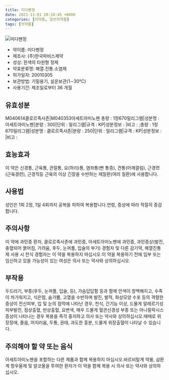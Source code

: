 ```yaml
---
title: 미다펜정
date: 2021-11-01 20:10:45 +0800
categories: [의약품, 일반의약품]
tags: [의약품]
---
```

![미다펜정](https://nedrug.mfds.go.kr/pbp/cmn/itemImageDownload/1N7vefXrkN2)

- 약이름: 미다펜정
- 제조사: (주)한국파비스제약
- 성상: 흰색의 타원형 정제
- 약효분류명: 해열.진통.소염제
- 허가일자: 20010305
- 보관방법: 기밀용기, 실온보관(1∼30℃)
- 사용기간: 제조일로부터 36 개월
## 유효성분
M040614클로르족사존|M040353아세트아미노펜
총량 : 1정670밀리그램|성분명 : 아세트아미노펜|분량 : 300|단위 : 밀리그램|규격 : KP|성분정보 : |비고 : ;총량 : 1정670밀리그램|성분명 : 클로르족사존|분량 : 250|단위 : 밀리그램|규격 : KP|성분정보 : |비고 :
## 효능효과
이 약은 신경통, 근육통, 관절통, 요(허리)통, 염좌통(삔 통증), 견통(어깨결림), 근경련(근육경련), 근경직등 근육의 이상 긴장을 수반하는 제질환(여러 질환)에 사용합니다.
## 사용법
성인은 1회 2정, 1일 4회까지 공복을 피하여 복용합니다.연령, 증상에 따라 적절히 증감합니다.
## 주의사항
이 약에 과민증 환자, 클로르족사존에 과민증, 아세트아미노펜에 과민증, 과민증상(발진, 충혈되어 붉어짐, 가려움, 후두, 눈꺼풀, 입술의 부기) 경험자 및 다른 감기약, 해열진통제 사용 시 천식 경험자는 이 약을 복용하지 마십시오.이 약을 복용하기 전에 임부 또는 임신하고 있을 가능성이 있는 여성은 의사 또는 약사와 상의하십시오.
## 부작용
두드러기, 부종(후두, 눈꺼풀, 입술, 등), 가슴답답함 등과 함께 안색이 창백해지고, 수족이 차가워지고, 식은땀, 숨가뿜, 고열을 수반하며 발진, 발적, 화상모양 수포 등의 격렬한 증상이 전신피부, 입 및 눈의 점막에 나타난 경우, 천식, 간기능 이상, 드물게 알레르기성 피부발진, 점상출혈, 반상출혈, 요변색, 매우 드물게 혈관신경성 부종 또는 아나필락시스 증상이 나타나는 경우 복용을 즉각 중지하고 의사 또는 약사와 상의하십시오.때때로 위장장애, 졸음, 어지러움, 두통, 권태, 과도한 흥분, 드물게 위장출혈이 나타날 수 있습니다.
## 주의해야 할 약 또는 음식
아세트아미노펜을 포함하는 다른 제품과 함께 복용하지 마십시오.바르비탈계 약물, 삼환계 항우울제 및 알코올을 투여한 환자가 이 약을 함께 복용 시 의사 또는 약사와 상의하십시오.
